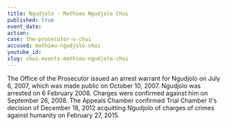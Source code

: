 ```yaml
---
title: Ngudjolo - Mathieu Ngudjolo Chui
published: true
event_date:
action:
case: the-prosecutor-v-chui
accused: mathieu-ngudjolo-chui
youtube_id:
slug: chui-events-mathieu-ngudjolo-chui
---
```



The Office of the Prosecutor issued an arrest warrant for Ngudjolo on July 6, 2007, which was made public on October 10, 2007. Ngudjolo was arrested on 6 February 2008. Charges were confirmed against him on September 26, 2008. The Appeals Chamber confirmed Trial Chamber II's decision of December 18, 2012 acquitting Ngudjolo of charges of crimes against humanity on February 27, 2015.